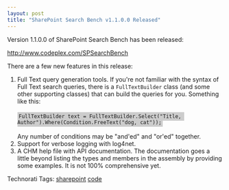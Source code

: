 ```yaml
---
layout: post
title: "SharePoint Search Bench v1.1.0.0 Released"
---
```


<p>Version 1.1.0.0 of SharePoint Search Bench has been released:</p>
<p><a title="http://www.codeplex.com/SPSearchBench" href="http://www.codeplex.com/SPSearchBench">http://www.codeplex.com/SPSearchBench</a></p>
<p>There are a few new features in this release:</p>
<ol> 
<li>Full Text query generation tools.  If you're not familiar with the syntax of Full Text search queries, there is a <code>FullTextBuilder</code> class (and some other supporting classes) that can build the queries for you.  Something like this:<br /><br /><code style="padding-right: 3px; padding-left: 3px; padding-bottom: 3px; padding-top: 3px; background-color: #cccccc">FullTextBuilder text = FullTextBuilder.Select("Title, Author").Where(Condition.FreeText("dog, cat"));</code><br /><br />Any number of conditions may be "and'ed" and "or'ed" together.<br /> </li>
<li>Support for verbose logging with log4net.  </li>
<li>A CHM help file with API documentation.  The documentation goes a little beyond listing the types and members in the assembly by providing some examples.  It is not 100% comprehensive yet.  </li>
</ol> 
<div class="tags" id="scid:0767317B-992E-4b12-91E0-4F059A8CECA8:7ebda640-538b-48e7-8a64-e341cf00d55c">Technorati Tags: <a href="http://technorati.com/tags/sharepoint" target="_blank" rel="tag">sharepoint</a> <a href="http://technorati.com/tags/code" target="_blank" rel="tag">code</a></div> 
